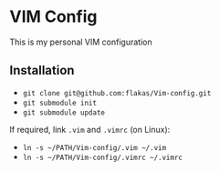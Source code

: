 VIM Config
==========
This is my personal VIM configuration

Installation
------------

- `git clone git@github.com:flakas/Vim-config.git`
- `git submodule init`
- `git submodule update`

If required, link `.vim` and `.vimrc` (on Linux):

- `ln -s ~/PATH/Vim-config/.vim ~/.vim`
- `ln -s ~/PATH/Vim-config/.vimrc ~/.vimrc`
